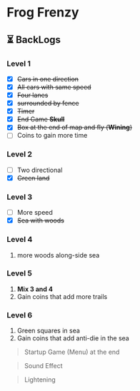 # Frog Frenzy
## ⏳ BackLogs
### Level 1
- [x] ~~Cars in one direction~~
- [x] ~~All cars with same speed~~
- [x] ~~Four lanes~~
- [x] ~~surrounded by fence~~
- [x] ~~Timer~~
- [x] ~~End Game **Skull**~~
- [x] ~~Box at the end of map and fly (**Wining**)~~
- [ ] Coins to gain more time
### Level 2
- [ ] Two directional
- [x] ~~Green land~~
### Level 3
- [ ] More speed
- [x] ~~Sea with woods~~
### Level 4
1. more woods along-side sea
### Level 5
1. **Mix 3 and 4**
2.  Gain coins that add more trails
### Level 6
1. Green squares in sea
2. Gain coins that add anti-die in the sea

> Startup Game (Menu) at the end

> Sound Effect

> Lightening